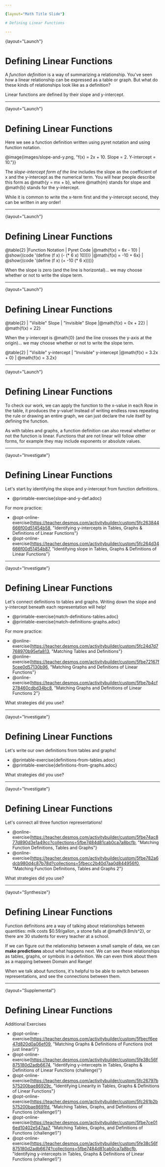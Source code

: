 ```yaml
---

{layout="Math Title Slide"}

# Defining Linear Functions

---
```

{layout="Launch"}
# Defining Linear Functions

A *function definition* is a way of summarizing a relationship. You've seen how a linear relationship can be expressed as a table or graph. But what do these kinds of relationships look like as a definition?

Linear functions are defined by their slope and y-intercept.

---
{layout="Launch"}
# Defining Linear Functions

Here we see a function definition written using pyret notation and using function notation.

@image{images/slope-and-y.png, "f(x) = 2x + 10. Slope = 2. Y-intercept = 10."}}

The *slope-intercept form of the line* includes the slope as the coefficient of x and the y-intercept as the numerical term.  You will hear people describe this form as @math{y = mx + b}, where @math{m} stands for slope and @math{b} stands for the y-intercept.


While it is common to write the x-term first and the y-intercept second, they can be written in any order!

---
{layout="Launch"}
# Defining Linear Functions

@table{2}
|Function Notation       | Pyret Code
|@math{f(x) = 6x - 10}    | @show{(code '(define (f x) (- (* 6 x) 10)))}
|@math{f(x) = -10 + 6x}   | @show{(code '(define (f x) (+ -10 (* 6 x))))}

When the slope is zero (and the line is horizontal)... we may choose whether or not to write the slope term.

---
{layout="Launch"}
# Defining Linear Functions

@table{2}
| "Visible" Slope            | "Invisible" Slope
|@math{f(x) = 0x + 22}       | @math{f(x) = 22}


When the y-intercept is @math{0} (and the line crosses the y-axis at the origin)... we may choose whether or not to write the slope term.

@table{2}
| "Visible" y-intercept   | "Invisible" y-intercept
|@math{f(x) = 3.2x + 0}   | @math{f(x) = 3.2x}

---
{layout="Launch"}
# Defining Linear Functions

To check our work, we can apply the function to the x-value in each Row in the table, it produces the y-value! Instead of writing endless rows repeating the rule or drawing an entire graph, we can just declare the rule itself by defining the function.

As with tables and graphs, a function definition can also reveal whether or not the function is linear. Functions that are not linear will follow other forms, for example they may include exponents or absolute values.

---
{layout="Investigate"}
# Defining Linear Functions

Let's start by identifying the slope and y-intercept from function definitions.

- @printable-exercise{slope-and-y-def.adoc}

For more practice: 
- @opt-online-exercise{https://teacher.desmos.com/activitybuilder/custom/5fc263844666f00d51454b58, "Identifying y-intercepts in Tables, Graphs & Definitions of Linear Functions"}
- @opt-online-exercise{https://teacher.desmos.com/activitybuilder/custom/5fc264d34666f00d51454b87, "Identifying slope in Tables, Graphs & Definitions of Linear Functions"}

---
{layout="Investigate"}
# Defining Linear Functions

Let's connect definitions to tables and graphs. Writing down the slope and y-intercept beneath each representation will help!

- @printable-exercise{match-definitions-tables.adoc}
- @printable-exercise{match-definitions-graphs.adoc}

For more practice:
- @online-exercise{https://teacher.desmos.com/activitybuilder/custom/5fc24d7d7768970b95efa813, "Matching Tables and Definitions"}
- @online-exercise{https://teacher.desmos.com/activitybuilder/custom/5fbe72167f5cee0d57130b96, "Matching Graphs and Definitions of Linear Functions"}
- @online-exercise{https://teacher.desmos.com/activitybuilder/custom/5fbe7b4cf278460cdbd34bc8, "Matching Graphs and Definitions of Linear Functions 2"}

What strategies did you use?

---
{layout="Investigate"}
# Defining Linear Functions

Let's write our own definitions from tables and graphs!

- @printable-exercise{definitions-from-tables.adoc}
- @printable-exercise{definitions-from-graphs.adoc}

What strategies did you use?

---
{layout="Investigate"}
# Defining Linear Functions

Let's connect all three function representations!

- @online-exercise{https://teacher.desmos.com/activitybuilder/custom/5fbe74ac877d890d3e1a49cc?collections=5fbe7484d81cab0ca7a8bcfb, "Matching Function Definitions, Tables and Graphs"}
- @online-exercise{https://teacher.desmos.com/activitybuilder/custom/5fbe782a6dcb980d4c87b78d?collections=5fbecc2b40d7aa0d844956f0, "Matching Function Definitions, Tables and Graphs 2"}

What strategies did you use?

<!--
	Common misconception: It is common to think of the graph as the "output" of the function, rather than the function itself. Most math textbooks will use language like "matching the graph to the function", suggesting that the graph is somehow not the function! Since this language is pervasive, it's important to actively push against it.
-->

---
{layout="Synthesize"}
# Defining Linear Functions

Function definitions are a way of talking about relationships between quantities: milk costs $0.59/gallon, a stone falls at @math{9.8m/s^2}, or there are 30 students for every teacher at a school. 

If we can figure out the relationship between a small sample of data, we can __make predictions__ about what happens next. We can see these relationships as tables, graphs, or symbols in a definition. We can even think about them as a mapping between Domain and Range!

When we talk about functions, it's helpful to be able to switch between representations, and see the connections between them.

---
{layout="Supplemental"}
# Defining Linear Functions

Additional Exercises
* @opt-online-exercise{https://teacher.desmos.com/activitybuilder/custom/5fbecf6ee47d820d0a06ef09, "Matching Graphs & Definitions of Functions (not just linear!)"}
* @opt-online-exercise{https://teacher.desmos.com/activitybuilder/custom/5fe38c56f875180d2adb6674, "Identifying y-intercepts in Tables, Graphs & Definitions of Linear Functions (challenge)"}
* @opt-online-exercise{https://teacher.desmos.com/activitybuilder/custom/5fc26797b575200bae86929c, "Identifying Linearity in Tables, Graphs & Definitions of Linear Functions"}
* @opt-online-exercise{https://teacher.desmos.com/activitybuilder/custom/5fc261b2b575200bae8691fd, "Matching Tables, Graphs, and Definitions of Functions (challenge!)"}
* @opt-online-exercise{https://teacher.desmos.com/activitybuilder/custom/5fbe7ce016ed10402e547aa7, "Matching Tables, Graphs, and Definitions of Functions (challenge!)"}
* @opt-online-exercise{https://teacher.desmos.com/activitybuilder/custom/5fe38c56f875180d2adb6674?collections=5fbe7484d81cab0ca7a8bcfb, "Identifying y-intercepts in Tables, Graphs & Definitions of Linear Functions (challenge!)"}
